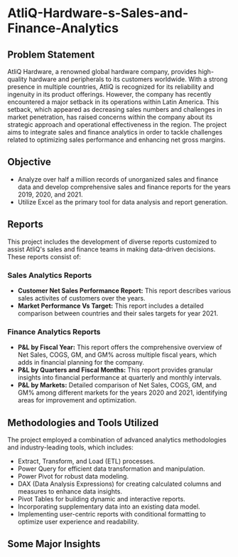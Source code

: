 # AtliQ-Hardware-s-Sales-and-Finance-Analytics
## Problem Statement
AtliQ Hardware, a renowned global hardware company, provides high-quality hardware and peripherals to its customers worldwide. With a strong presence in multiple countries, AtliQ is recognized for its reliability and ingenuity in its product offerings. However, the company has recently encountered a major setback in its operations within Latin America. This setback, which appeared as decreasing sales numbers and challenges in market penetration, has raised concerns within the company about its strategic approach and operational effectiveness in the region.
The project aims to integrate sales and finance analytics in order to tackle challenges related to optimizing sales performance and enhancing net gross margins.

## Objective
- Analyze over half a million records of unorganized sales and finance data and develop comprehensive sales and finance reports for the years 2019, 2020, and 2021.
- Utilize Excel as the primary tool for data analysis and report generation.

## Reports
This project includes the development of diverse reports customized to assist AtliQ's sales and finance teams in making data-driven decisions. These reports consist of:

### Sales Analytics Reports
- **Customer Net Sales Performance Report:** This report describes various sales activites of customers over the years.
- **Market Performance Vs Target:** This report includes a detailed comparison between countries and their sales targets for year 2021.

### Finance Analytics Reports

- **P&L by Fiscal Year:** This report offers the comprehensive overview of Net Sales, COGS, GM, and GM% across multiple fiscal years, which adds in financial planning for the company.
- **P&L by Quarters and Fiscal Months:** This report provides granular insights into financial performance at quarterly and monthly intervals.
- **P&L by Markets:** Detailed comparison of Net Sales, COGS, GM, and GM% among different markets for the years 2020 and 2021, identifying areas for improvement and optimization.

## Methodologies and Tools Utilized

The project employed a combination of advanced analytics methodologies and industry-leading tools, which includes:

- Extract, Transform, and Load (ETL) processes.
- Power Query for efficient data transformation and manipulation.
- Power Pivot for robust data modeling.
- DAX (Data Analysis Expressions) for creating calculated columns and measures to enhance data insights.
- Pivot Tables for building dynamic and interactive reports.
- Incorporating supplementary data into an existing data model.
- Implementing user-centric reports with conditional formatting to optimize user experience and readability.
## Some Major Insights




